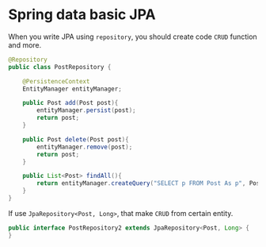 # Spring data basic JPA

When you write JPA using `repository`, you should create code `CRUD` function and more.

~~~java
@Repository
public class PostRepository {

    @PersistenceContext
    EntityManager entityManager;

    public Post add(Post post){
        entityManager.persist(post);
        return post;
    }

    public Post delete(Post post){
        entityManager.remove(post);
        return post;
    }

    public List<Post> findAll(){
        return entityManager.createQuery("SELECT p FROM Post As p", Post.class).getResultList();
    }
}
~~~

If use `JpaRepository<Post, Long>`, that make `CRUD` from certain entity.

~~~java
public interface PostRepository2 extends JpaRepository<Post, Long> {
}
~~~

